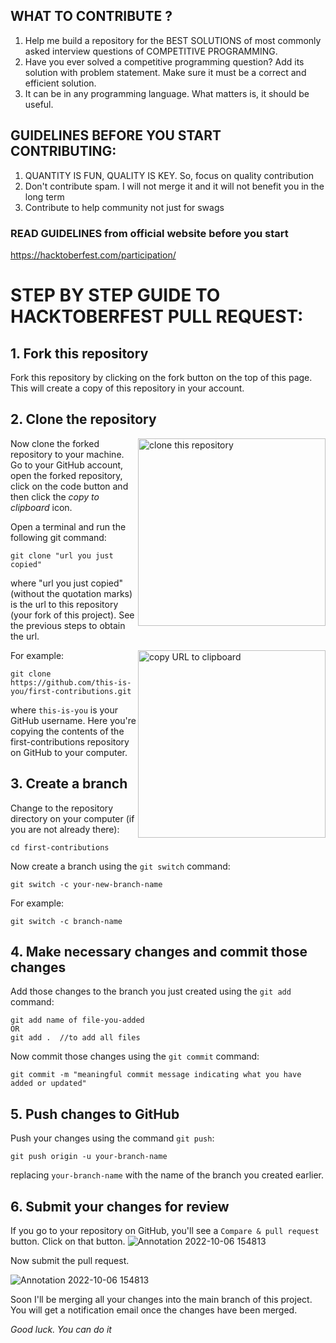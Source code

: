 ## WHAT TO CONTRIBUTE ?
   1. Help me build a repository for the BEST SOLUTIONS of most commonly asked interview questions of COMPETITIVE PROGRAMMING.
   2. Have you ever solved a competitive programming question? Add its solution with problem statement. Make sure it must be a correct and efficient solution.
   3. It can be in any programming language. What matters is, it should be useful.
   
## GUIDELINES BEFORE YOU START CONTRIBUTING:
  1. QUANTITY IS FUN, QUALITY IS KEY. So, focus on quality contribution
  2. Don't contribute spam. I will not merge it and it will not benefit you in the long term
  3. Contribute to help community not just for swags

### READ GUIDELINES from official website before you start
https://hacktoberfest.com/participation/


# STEP BY STEP GUIDE TO HACKTOBERFEST PULL REQUEST:

## 1. Fork this repository

Fork this repository by clicking on the fork button on the top of this page.
This will create a copy of this repository in your account.

## 2. Clone the repository

<img align="right" width="300" src="https://firstcontributions.github.io/assets/Readme/clone.png" alt="clone this repository" />

Now clone the forked repository to your machine. Go to your GitHub account, open the forked repository, click on the code button and then click the _copy to clipboard_ icon.

Open a terminal and run the following git command:

```
git clone "url you just copied"
```

where "url you just copied" (without the quotation marks) is the url to this repository (your fork of this project). See the previous steps to obtain the url.

<img align="right" width="300" src="https://firstcontributions.github.io/assets/Readme/copy-to-clipboard.png" alt="copy URL to clipboard" />

For example:

```
git clone https://github.com/this-is-you/first-contributions.git
```

where `this-is-you` is your GitHub username. Here you're copying the contents of the first-contributions repository on GitHub to your computer.

## 3. Create a branch

Change to the repository directory on your computer (if you are not already there):

```
cd first-contributions
```

Now create a branch using the `git switch` command:

```
git switch -c your-new-branch-name
```

For example:

```
git switch -c branch-name
```

## 4. Make necessary changes and commit those changes

Add those changes to the branch you just created using the `git add` command:

```
git add name of file-you-added
OR
git add .  //to add all files
```

Now commit those changes using the `git commit` command:

```
git commit -m "meaningful commit message indicating what you have added or updated"
```


## 5. Push changes to GitHub

Push your changes using the command `git push`:

```
git push origin -u your-branch-name
```

replacing `your-branch-name` with the name of the branch you created earlier.


## 6. Submit your changes for review

If you go to your repository on GitHub, you'll see a `Compare & pull request` button. Click on that button.
![Annotation 2022-10-06 154813](https://user-images.githubusercontent.com/80174852/194636271-f2ae178e-c583-4f28-861d-22782c1e708f.png)

Now submit the pull request.

![Annotation 2022-10-06 154813](https://user-images.githubusercontent.com/80174852/194636342-7e09b569-e9af-4fd6-a762-ec8aa32af917.png)

Soon I'll be merging all your changes into the main branch of this project. You will get a notification email once the changes have been merged.

*Good luck. You can do it*
